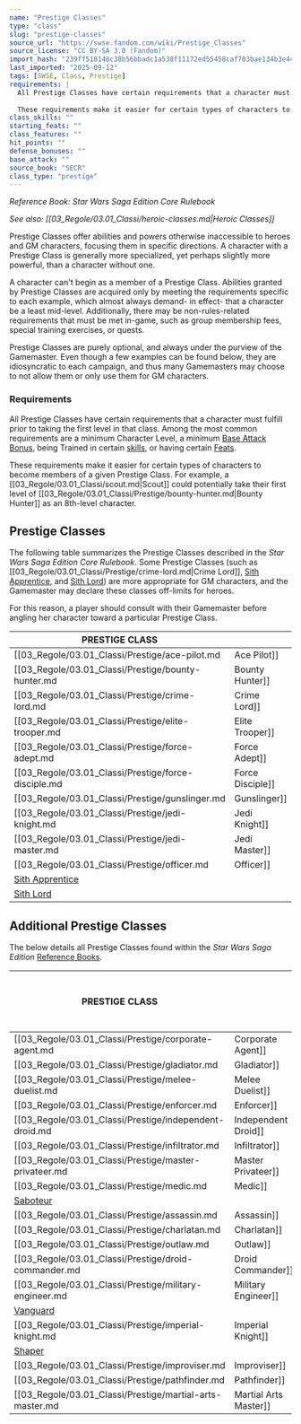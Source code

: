 ```yaml
---
name: "Prestige Classes"
type: "class"
slug: "prestige-classes"
source_url: "https://swse.fandom.com/wiki/Prestige_Classes"
source_license: "CC BY-SA 3.0 (Fandom)"
import_hash: "239ff518148c38b56bbadc1a538f11172ed55458caf703bae134b3e44f691804"
last_imported: "2025-09-12"
tags: [SWSE, Class, Prestige]
requirements: |
  All Prestige Classes have certain requirements that a character must fulfill prior to taking the first level in that class. Among the most common requirements are a minimum Character Level, a minimum [Base Attack Bonus](https://swse.fandom.com/wiki/Base_Attack_Bonus), being Trained in certain [skills](https://swse.fandom.com/wiki/skills), or having certain [Feats](https://swse.fandom.com/wiki/Feats).
  
  These requirements make it easier for certain types of characters to become members of a given Prestige Class. For example, a [[03_Regole/03.01_Classi/scout.md|Scout]] could potentially take their first level of [[03_Regole/03.01_Classi/Prestige/bounty-hunter.md|Bounty Hunter]] as an 8th-level character.
class_skills: ""
starting_feats: ""
class_features: ""
hit_points: ""
defense_bonuses: ""
base_attack: ""
source_book: "SECR"
class_type: "prestige"
---
```

*Reference Book: Star Wars Saga Edition Core Rulebook*

*See also: [[03_Regole/03.01_Classi/heroic-classes.md|Heroic Classes]]*

Prestige Classes offer abilities and powers otherwise inaccessible to heroes and GM characters, focusing them in specific directions. A character with a Prestige Class is generally more specialized, yet perhaps slightly more powerful, than a character without one.

A character can't begin as a member of a Prestige Class. Abilities granted by Prestige Classes are acquired only by meeting the requirements specific to each example, which almost always demand- in effect- that a character be a least mid-level. Additionally, there may be non-rules-related requirements that must be met in-game, such as group membership fees, special training exercises, or quests.

Prestige Classes are purely optional, and always under the purview of the Gamemaster. Even though a few examples can be found below, they are idiosyncratic to each campaign, and thus many Gamemasters may choose to not allow them or only use them for GM characters.

### Requirements
All Prestige Classes have certain requirements that a character must fulfill prior to taking the first level in that class. Among the most common requirements are a minimum Character Level, a minimum [Base Attack Bonus](https://swse.fandom.com/wiki/Base_Attack_Bonus), being Trained in certain [skills](https://swse.fandom.com/wiki/skills), or having certain [Feats](https://swse.fandom.com/wiki/Feats).

These requirements make it easier for certain types of characters to become members of a given Prestige Class. For example, a [[03_Regole/03.01_Classi/scout.md|Scout]] could potentially take their first level of [[03_Regole/03.01_Classi/Prestige/bounty-hunter.md|Bounty Hunter]] as an 8th-level character.
## Prestige Classes
The following table summarizes the Prestige Classes described in the *Star Wars Saga Edition Core Rulebook*. Some Prestige Classes (such as [[03_Regole/03.01_Classi/Prestige/crime-lord.md|Crime Lord]], [Sith Apprentice](https://swse.fandom.com/wiki/Sith_Apprentice), and [Sith Lord](https://swse.fandom.com/wiki/Sith_Lord)) are more appropriate for GM characters, and the Gamemaster may declare these classes off-limits for heroes.

For this reason, a player should consult with their Gamemaster before angling her character toward a particular Prestige Class.

| PRESTIGE CLASS |  | PREREQUISITES |
| --- | --- | --- |
| [[03_Regole/03.01_Classi/Prestige/ace-pilot.md|Ace Pilot]] |  |  |
| [[03_Regole/03.01_Classi/Prestige/bounty-hunter.md|Bounty Hunter]] |  |  |
| [[03_Regole/03.01_Classi/Prestige/crime-lord.md|Crime Lord]] |  |  |
| [[03_Regole/03.01_Classi/Prestige/elite-trooper.md|Elite Trooper]] |  |  |
| [[03_Regole/03.01_Classi/Prestige/force-adept.md|Force Adept]] |  |  |
| [[03_Regole/03.01_Classi/Prestige/force-disciple.md|Force Disciple]] |  |  |
| [[03_Regole/03.01_Classi/Prestige/gunslinger.md|Gunslinger]] |  |  |
| [[03_Regole/03.01_Classi/Prestige/jedi-knight.md|Jedi Knight]] |  |  |
| [[03_Regole/03.01_Classi/Prestige/jedi-master.md|Jedi Master]] |  |  |
| [[03_Regole/03.01_Classi/Prestige/officer.md|Officer]] |  |  |
| [Sith Apprentice](https://swse.fandom.com/wiki/Sith_Apprentice) |  |  |
| [Sith Lord](https://swse.fandom.com/wiki/Sith_Lord) |  |  |

## Additional Prestige Classes
The below details all Prestige Classes found within the *Star Wars Saga Edition* [Reference Books](https://swse.fandom.com/wiki/Reference_Books). 

| PRESTIGE CLASS |  | PREREQUISITES | [Knights of the Old Republic Campaign Guide](https://swse.fandom.com/wiki/Knights_of_the_Old_Republic_Campaign_Guide) | [Force Unleashed Campaign Guide](https://swse.fandom.com/wiki/Force_Unleashed_Campaign_Guide) | [Scum and Villainy](https://swse.fandom.com/wiki/Scum_and_Villainy) | [Clone Wars Campaign Guide](https://swse.fandom.com/wiki/Clone_Wars_Campaign_Guide) | [Legacy Era Campaign Guide](https://swse.fandom.com/wiki/Legacy_Era_Campaign_Guide) | [Rebellion Era Campaign Guide](https://swse.fandom.com/wiki/Rebellion_Era_Campaign_Guide) | [Galaxy at War](https://swse.fandom.com/wiki/Galaxy_at_War) |
| --- | --- | --- | --- | --- | --- | --- | --- | --- | --- |
| [[03_Regole/03.01_Classi/Prestige/corporate-agent.md|Corporate Agent]] |  |  |  |  |  |  |  |  |  |
| [[03_Regole/03.01_Classi/Prestige/gladiator.md|Gladiator]] |  |  |  |  |  |  |  |  |  |
| [[03_Regole/03.01_Classi/Prestige/melee-duelist.md|Melee Duelist]] |  |  |  |  |  |  |  |  |  |
| [[03_Regole/03.01_Classi/Prestige/enforcer.md|Enforcer]] |  |  |  |  |  |  |  |  |  |
| [[03_Regole/03.01_Classi/Prestige/independent-droid.md|Independent Droid]] |  |  |  |  |  |  |  |  |  |
| [[03_Regole/03.01_Classi/Prestige/infiltrator.md|Infiltrator]] |  |  |  |  |  |  |  |  |  |
| [[03_Regole/03.01_Classi/Prestige/master-privateer.md|Master Privateer]] |  |  |  |  |  |  |  |  |  |
| [[03_Regole/03.01_Classi/Prestige/medic.md|Medic]] |  |  |  |  |  |  |  |  |  |
| [Saboteur](https://swse.fandom.com/wiki/Saboteur) |  |  |  |  |  |  |  |  |  |
| [[03_Regole/03.01_Classi/Prestige/assassin.md|Assassin]] |  |  |  |  |  |  |  |  |  |
| [[03_Regole/03.01_Classi/Prestige/charlatan.md|Charlatan]] |  |  |  |  |  |  |  |  |  |
| [[03_Regole/03.01_Classi/Prestige/outlaw.md|Outlaw]] |  |  |  |  |  |  |  |  |  |
| [[03_Regole/03.01_Classi/Prestige/droid-commander.md|Droid Commander]] |  |  |  |  |  |  |  |  |  |
| [[03_Regole/03.01_Classi/Prestige/military-engineer.md|Military Engineer]] |  |  |  |  |  |  |  |  |  |
| [Vanguard](https://swse.fandom.com/wiki/Vanguard) |  |  |  |  |  |  |  |  |  |
| [[03_Regole/03.01_Classi/Prestige/imperial-knight.md|Imperial Knight]] |  |  |  |  |  |  |  |  |  |
| [Shaper](https://swse.fandom.com/wiki/Shaper) |  |  |  |  |  |  |  |  |  |
| [[03_Regole/03.01_Classi/Prestige/improviser.md|Improviser]] |  |  |  |  |  |  |  |  |  |
| [[03_Regole/03.01_Classi/Prestige/pathfinder.md|Pathfinder]] |  |  |  |  |  |  |  |  |  |
| [[03_Regole/03.01_Classi/Prestige/martial-arts-master.md|Martial Arts Master]] |  |  |  |  |  |  |  |  |  |